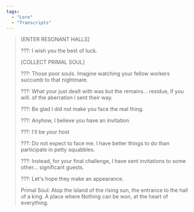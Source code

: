 ```yaml
---
tags:
  - "Lore"
  - "Transcripts"
---
```


> \[ENTER RESONANT HALLS\]
>
> ???: I wish you the best of luck.
>
> \[COLLECT PRIMAL SOUL\]
>
> ???: Those poor souls. Imagine watching your fellow workers succumb to that nightmare.
>
> ???: What your just dealt with was but the remains... residue, if you will. of the aberration I sent their way.
>
> ???: Be glad I did not make you face the real thing.
>
> ???: Anyhow, I believe you have an invitation
>
> ???: I'll be your host
>
> ???: Do not expect to face me. I have better things to do than participate in petty squabbles.
>
> ???: Instead, for your final challenge, I have sent invitations to some other... significant guests.
>
> ???: Let's hope they make an appearance.
>
> Primal Soul: Atop the island of the rising sun, the entrance to the hall of a king. A place where Nothing can be won, at the heart of everything.
